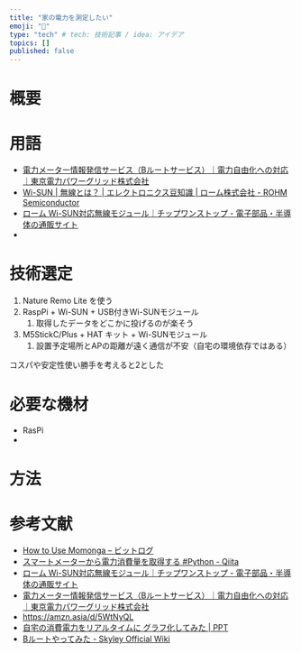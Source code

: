 ```yaml
---
title: "家の電力を測定したい"
emoji: "🙆"
type: "tech" # tech: 技術記事 / idea: アイデア
topics: []
published: false
---
```


# 概要


# 用語
- [電力メーター情報発信サービス（Bルートサービス）｜電力自由化への対応｜東京電力パワーグリッド株式会社](https://www.tepco.co.jp/pg/consignment/liberalization/smartmeter-broute.html)
- [Wi-SUN | 無線とは？ | エレクトロニクス豆知識 | ローム株式会社 - ROHM Semiconductor](https://www.rohm.co.jp/electronics-basics/wireless/wireless_what4)
- [ローム Wi-SUN対応無線モジュール｜チップワンストップ - 電子部品・半導体の通販サイト](https://www.chip1stop.com/sp/products/rohm_wi-sun-module)
- 

# 技術選定

1. Nature Remo Lite を使う
2. RaspPi + Wi-SUN  + USB付きWi-SUNモジュール
   1. 取得したデータをどこかに投げるのが楽そう
3. M5StickC/Plus + HAT キット + Wi-SUNモジュール
   1. 設置予定場所とAPの距離が遠く通信が不安（自宅の環境依存ではある）

コスパや安定性使い勝手を考えると2とした


# 必要な機材
- RasPi
- 

# 方法



# 参考文献
- [How to Use Momonga – ビットログ](https://blog.bitmeister.jp/?p=5342)
- [スマートメーターから電力消費量を取得する #Python - Qiita](https://qiita.com/false-git@github/items/ebcaaae4d54f2393efa7)
- [ローム Wi-SUN対応無線モジュール｜チップワンストップ - 電子部品・半導体の通販サイト](https://www.chip1stop.com/sp/products/rohm_wi-sun-module)
- [電力メーター情報発信サービス（Bルートサービス）｜電力自由化への対応｜東京電力パワーグリッド株式会社](https://www.tepco.co.jp/pg/consignment/liberalization/smartmeter-broute.html)
- https://amzn.asia/d/5WtNyQL
- [自宅の消費電力をリアルタイムに グラフ化してみた | PPT](https://www.slideshare.net/slideshow/ss-231002401/231002401)
- [Bルートやってみた - Skyley Official Wiki](https://www.skyley.com/wiki/?B%E3%83%AB%E3%83%BC%E3%83%88%E3%82%84%E3%81%A3%E3%81%A6%E3%81%BF%E3%81%9F#b82f0466)